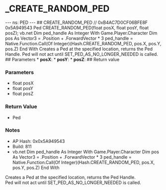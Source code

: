 # _CREATE_RANDOM_PED

--- ns: PED --- ## CREATE_RANDOM_PED  // 0xB4AC7D0CF06BFE8F 0x5A949543 Ped CREATE_RANDOM_PED(float posX, float posY, float posZ);  vb.net Dim ped_handle As Integer With Game.Player.Character Dim pos As Vector3 = .Position + .ForwardVector * 3 ped_handle = Native.Function.Call(Of Integer)(Hash.CREATE_RANDOM_PED, pos.X, pos.Y, pos.Z) End With Creates a Ped at the specified location, returns the Ped Handle. Ped will not act until SET_PED_AS_NO_LONGER_NEEDED is called.  ## Parameters * **posX**: * **posY**: * **posZ**:  ## Return value

### Parameters
* float posX
* float posY
* float posZ

### Return Value
* Ped

### Notes
* AP Hash: 0x0x5A949543
* Build: 811
* vb.net
Dim ped_handle As Integer
                    With Game.Player.Character
                        Dim pos As Vector3 = .Position + .ForwardVector * 3
                        ped_handle = Native.Function.Call(Of Integer)(Hash.CREATE_RANDOM_PED, pos.X, pos.Y, pos.Z)
                    End With

Creates a Ped at the specified location, returns the Ped Handle.  
Ped will not act until SET_PED_AS_NO_LONGER_NEEDED is called.

